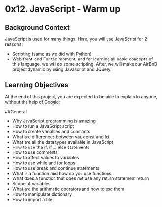 # 0x12. JavaScript - Warm up

## Background Context
JavaScript is used for many things. Here, you will use JavaScript for 2 reasons:

 * Scripting (same as we did with Python)
 * Web front-end
For the moment, and for learning all basic concepts of this language, we will do some scripting. After, we will make our AirBnB project dynamic by using Javascript and JQuery.

## Learning Objectives
At the end of this project, you are expected to be able to explain to anyone, without the help of Google:

##General
* Why JavaScript programming is amazing
* How to run a JavaScript script
* How to create variables and constants
* What are differences between var, const and let
* What are all the data types available in JavaScript
* How to use the if, if ... else statements
* How to use comments
* How to affect values to variables
* How to use while and for loops
* How to use break and continue statements
* What is a function and how do you use functions
* What does a function that does not use any return statement return
* Scope of variables
* What are the arithmetic operators and how to use them
* How to manipulate dictionary
* How to import a file

